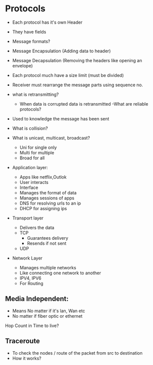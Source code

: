 # Protocols
- Each protocol has it's own Header
- They have fields 
- Message formats?
- Message Encapsulation (Adding data to header)
- Message Decapsulation (Removing the headers like opening an envelope)
- Each protocol much have a size limit (must be divided)
- Receiver must rearrange the message parts using sequence no.
- what is retransmitting?
	- When data is corrupted data is retransmitted
-What are reliable protocols?
 - Used to knowledge the message has been sent
 
- What is collision?
- What is unicast, multicast, broadcast?
	- Uni for single only
	- Multi for multiple 
	- Broad for all

- Application layer:
	- Apps like netflix,Outlok
	- User interacts
	- Interface
	- Manages the format of data 
	- Manages sessions of apps
	- DNS for resolving urls to an ip
	- DHCP for assigning ips
- Transport layer
	- Delivers the data 
	- TCP
		- Guarantees delivery
		- Resends if not sent 
	- UDP
- Network Layer
	- Manages multiple networks 
	- Like connecting one network to another 
	- IPV4, IPV6 
	- For Routing

## Media Independent:
- Means No matter if it's lan, Wan etc
- No matter if fiber optic or ethernet

Hop Count in Time to live?
## Traceroute
- To check the nodes / route of the packet from src to destination
- How it works?